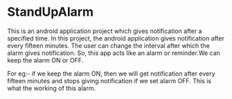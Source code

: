 # StandUpAlarm

This is an android application project which gives notification after a specified time. In this project, the android application gives notification after every fifteen minutes. The user can change the interval after which the alarm gives notification. So, this app acts like an alarm or reminder.We can keep the alarm ON or OFF.

For eg:- if we keep the alarm ON, then we will get notification after every fifteen minutes and stops giving notification if we set alarm OFF. This is what the working of this alarm.
